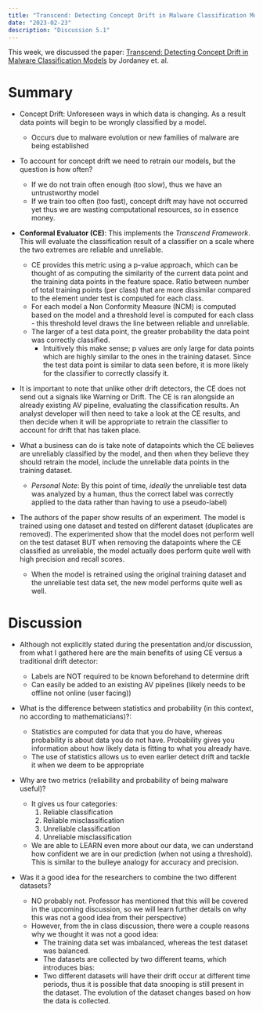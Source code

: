 ```yaml
---
title: "Transcend: Detecting Concept Drift in Malware Classification Models"
date: "2023-02-23"
description: "Discussion 5.1"
---
```


This week, we discussed the paper: [Transcend: Detecting Concept Drift in Malware Classification Models](https://www.usenix.org/conference/usenixsecurity17/technical-sessions/presentation/jordaney) by Jordaney et. al.

# Summary
- Concept Drift: Unforeseen ways in which data is changing. As a result data points will begin to be wrongly classified by a model.
  - Occurs due to malware evolution or new families of malware are being established

- To account for concept drift we need to retrain our models, but the question is how often?
  - If we do not train often enough (too slow), thus we have an untrustworthy model
  - If we train too often (too fast), concept drift may have not occurred yet thus we are wasting computational resources, so in essence money.

- **Conformal Evaluator (CE)**: This implements the *Transcend Framework*. This will evaluate the classification result of a classifier on a scale where the two extremes are reliable and unreliable.
  - CE provides this metric using a p-value approach, which can be thought of as computing the similarity of the current data point and the training data points in the feature space. Ratio between number of total training points (per class) that are more dissimilar compared to the element under test is computed for each class.
  - For each model a Non Conformity Measure (NCM) is computed based on the model and a threshold level is computed for each class - this threshold level draws the line between reliable and unreliable.
  - The larger of a test data point, the greater probability the data point was correctly classified.
    - Intuitively this make sense; p values are only large for data points which are highly similar to the ones in the training dataset. Since the test data point is similar to data seen before, it is more likely for the classifier to correctly classify it.

- It is important to note that unlike other drift detectors, the CE does not send out a signals like Warning or Drift. The CE is ran alongside an already existing AV pipeline, evaluating the classification results. An analyst developer will then need to take a look at the CE results, and then decide when it will be appropriate to retrain the classifier to account for drift that has taken place.

- What a business can do is take note of datapoints which the CE believes are unreliably classified by the model, and then when they believe they should retrain the model, include the unreliable data points in the training dataset.
  - *Personal Note*: By this point of time, *ideally* the unreliable test data was analyzed by a human, thus the correct label was correctly applied to the data rather than having to use a pseudo-label)

- The authors of the paper show results of an experiment. The model is trained using one dataset and tested on different dataset (duplicates are removed). The experimented show that the model does not perform well on the test dataset BUT when removing the datapoints where the CE classified as unreliable, the model actually does perform quite well with high precision and recall scores.
  - When the model is retrained using the original training dataset and the unreliable test data set, the new model performs quite well as well.

# Discussion
- Although not explicitly stated during the presentation and/or discussion, from what I gathered here are the main benefits of using CE versus a traditional drift detector:
  - Labels are NOT required to be known beforehand to determine drift
  - Can easily be added to an existing AV pipelines (likely needs to be offline not online (user facing))

- What is the difference between statistics and probability (in this context, no according to mathematicians)?:
  - Statistics are computed for data that you do have, whereas probability is about data you do not have. Probability gives you information about how likely data is fitting to what you already have.
  - The use of statistics allows us to even earlier detect drift and tackle it when we deem to be appropriate

- Why are two metrics (reliability and probability of being malware useful)?
  - It gives us four categories:
    1. Reliable classification
    2. Reliable misclassification
    3. Unreliable classification
    4. Unreliable misclassification
  - We are able to LEARN even more about our data, we can understand how confident we are in our prediction (when not using a threshold). This is similar to the bulleye analogy for accuracy and precision.

- Was it a good idea for the researchers to combine the two different datasets?
  - NO probably not. Professor has mentioned that this will be covered in the upcoming discussion, so we will learn further details on why this was not a good idea from their perspective)
  - However, from the in class discussion, there were a couple reasons why we thought it was not a good idea:
    - The training data set was imbalanced, whereas the test dataset was balanced.
    - The datasets are collected by two different teams, which introduces bias:
    - Two different datasets will have their drift occur at different time periods, thus it is possible that data snooping is still present in the dataset. The evolution of the dataset changes based on how the data is collected.